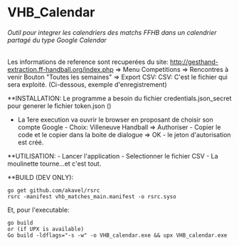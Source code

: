 # VHB_Calendar
###### Outil pour integrer les calendriers des matchs FFHB dans un calendrier partagé du type Google Calendar
Les informations de reference sont recuperées du site:
	http://gesthand-extraction.ff-handball.org/index.php
		=> Menu Competitions
			=> Rencontres à venir
				Bouton "Toutes les semaines"
				=> Export CSV:
	CSV: C'est le fichier qui sera exploité.
 (Ci-dessous, exemple d'enregistrement)

**INSTALLATION:
	Le programme a besoin du fichier credentials.json_secret pour generer le fichier
	token.json ()
   - La 1ere execution va ouvrir le browser en proposant de choisir son compte Google
	- Choix: Villeneuve Handball => Authoriser
 	- Copier le code et le copier dans la boite de dialogue => OK
	- le jeton d'autorisation est créé.

**UTILISATION:
	- Lancer l'application
	- Selectionner le fichier CSV
	- La moulinette tourne...et c'est tout.

**BUILD (DEV ONLY):
```
go get github.com/akavel/rsrc
rsrc -manifest vhb_matches_main.manifest -o rsrc.syso
```
Et, pour l'executable:
```
go build
or (if UPX is available)
Go build -ldflags="-s -w" -o VHB_calendar.exe && upx VHB_calendar.exe
```